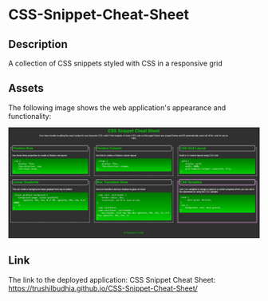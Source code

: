 # CSS-Snippet-Cheat-Sheet

## Description

A collection of CSS snippets styled with CSS in a responsive grid

## Assets

The following image shows the web application's appearance and functionality:

![CSS Snipper Cheat Sheet image preview](./assets/images/CSS-Snippet-Cheatsheet-img-1.jpg)

## Link

The link to the deployed application:
CSS Snippet Cheat Sheet: https://trushilbudhia.github.io/CSS-Snippet-Cheat-Sheet/

